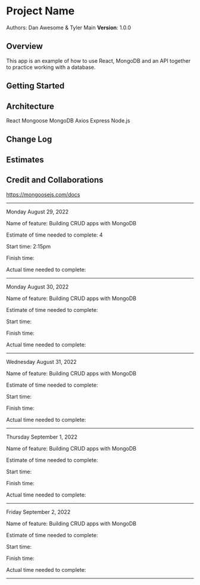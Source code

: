 # Project Name

Authors: Dan Awesome & Tyler Main
**Version**: 1.0.0

## Overview

This app is an example of how to use React, MongoDB and an API together to practice working with a database.

## Getting Started
<!-- What are the steps that a user must take in order to build this app on their own machine and get it running? -->

## Architecture

React
Mongoose
MongoDB
Axios
Express
Node.js

## Change Log
<!-- Use this area to document the iterative changes made to your application as each feature is successfully implemented. Use time stamps. Here's an example:

01-01-2001 4:59pm - Application now has a fully-functional express server, with a GET route for the location resource. -->

## Estimates
<!-- See below -->

## Credit and Collaborations
https://mongoosejs.com/docs


-------------------------------------------------------------

Monday August 29, 2022

Name of feature: Building CRUD apps with MongoDB

Estimate of time needed to complete: 4

Start time: 2:15pm

Finish time: 

Actual time needed to complete: 

-----------------------------------------------------------
Monday August 30, 2022

Name of feature: Building CRUD apps with MongoDB

Estimate of time needed to complete: 

Start time: 

Finish time: 

Actual time needed to complete: 

-----------------------------------------------------------
Wednesday August 31, 2022

Name of feature: Building CRUD apps with MongoDB

Estimate of time needed to complete: 

Start time: 

Finish time: 

Actual time needed to complete: 

-----------------------------------------------------------
Thursday September 1, 2022

Name of feature: Building CRUD apps with MongoDB

Estimate of time needed to complete: 

Start time: 

Finish time: 

Actual time needed to complete: 

-----------------------------------------------------------
Friday September 2, 2022

Name of feature: Building CRUD apps with MongoDB

Estimate of time needed to complete: 

Start time: 

Finish time: 

Actual time needed to complete: 

-----------------------------------------------------------